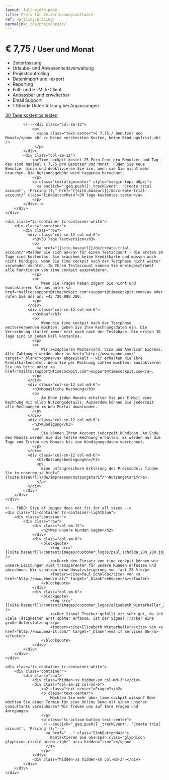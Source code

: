 ```yaml
---
layout: full-width-page
title: Preis für Zeiterfassungssoftware
ref: /pricing/pricing/
permalink: /de/preis/preis/
---
```


<div class="tc-pricing">
	<div class="tc-container tc-container-lightblue">
		<div class="tc-container-image"></div>
		<div class="container">
			<div class="col-xs-hidden col-sm-2 col-md-3">
			</div>
			<div class="col-xs-12 col-sm-8 col-md-6">
				<div class="tc-pricing-details">
					<h1 class="text-center">€ 7,75 <small>/ User und Monat</small></h1>
					<ul>
						<li>Zeiterfassung</li>
						<li>Urlaubs- und Abwesenheitsverwaltung</li>
						<li>Projektcontrolling</li>
						<li>Datenimport und -export</li>
						<li>Reporting</li>
						<li>Full- und HTML5-Client</li>
						<li>Anpassbar und erweiterbar</li>
						<li>Email Support</li>
						<li>1 Stunde Unterstützung bei Anpassungen</li>
					</ul>
					<p class="tc-action-button text-center">
					  <a onclick="_gaq.push(['_trackEvent', 'Create trial account', 'Pricing']);" href="{{site.baseurl}}/de/create-trial-account/" class="linkButtonMain">
						30 Tage kostenlos testen<span class="glyphicon glyphicon-circle-arrow-right" aria-hidden="true"></span>
					  </a>
					</p>
				</div>
			</div>
			<div class="hidden-xs col-sm-2 col-md-3">
			</div>

			<!---<div class="col-sm-12">
				<p>
				  <span class="text-center">€ 7,75 / Benutzer und Monat</span> <br /> Keine versteckten Kosten, keine Bindungsfrist.<br />
				 </p>
			</div>
			<div class="col-sm-12">
				<p>Time cockpit kostet 25 Euro Cent pro Benutzer und Tag - das sind maximal € 7,75 pro Benutzer und Monat. Fügen Sie neue Benutzer hinzu und deaktivieren Sie sie, wenn sie Sie nicht mehr brauchen. Die Nutzungsgebühr wird taggenau berechnet.
				</p>
				<p class="textaligncenter" style="margin-top: 40px;">
				  <a onclick="_gaq.push(['_trackEvent', 'Create trial account', 'Pricing']);" href="{{site.baseurl}}/de/create-trial-account/" class="linkButtonMain">30 Tage kostenlos testen</a>
				</p>
			</div>-->
		</div>
	</div>

	<div class="tc-container tc-container-white">
		<div class="container">
			<div class="row">
			  <div class="col-sm-12 col-md-6">
				<h3>30 Tage Testversion</h3>
				<p>
				  <a href="{{site.baseurl}}/de/create-trial-account/">Melden Sie sich an</a> für einen Testaccount - die ersten 30 Tage sind kostenlos. Sie brauchen keine Kreditkarte und müssen auch nicht kündigen, wenn Sie time cockpit nach der Testphase nicht weiter verwenden möchten. Im Ihrem Testaccount können Sie uneingeschränkt alle Funktionen von time cockpit ausprobieren.
				</p>
				<p>
					Wenn Sie Fragen haben zögern Sie nicht und kontaktieren Sie uns unter <a href="mailto:support@timecockpit.com">support@timecockpit.com</a> oder rufen Sie uns an: +43 720 890 280.
				</p>
			  </div>
			  <div class="col-sm-12 col-md-6">
				<h3>Kauf</h3>
				<p>
					Wenn Sie time cockpit nach der Testphase weiterverwenden möchten, geben Sie Ihre Rechnungsdaten ein. Die Verrechnung startet immer erst nach nach der Testphase. Die ersten 30 Tage sind in jedem Fall kostenlos.
				</p>
				<p>
					Wir akzeptieren Mastercard, Visa und American Express. Alle Zahlungen werden über <a href="http://www.ogone.com/" target="_blank">ogone</a> abgewickelt - wir erhalten nie Ihre Kreditkartendaten. Wenn Sie per Rechnung zahlen möchten, kontaktieren Sie uns bitte unter <a href="mailto:support@timecockpit.com">support@timecockpit.com</a>.
				</p>
			  </div>
			  <div class="col-sm-12 col-md-6">
				<h3>Monatliche Rechnung</h3>
				<p>
					Am Ende jeden Monats erhalten Sie per E-Mail eine Rechnung mit allen Nutzungsdetails. Ausserdem können Sie jederzeit alle Rechnungen im Web Portal downloaden.
				</p>
			  </div>
			  <div class="col-sm-12 col-md-6">
				<h3>Kündigung</h3>
				<p>
					Sie können Ihren Account jederzeit kündigen. Am Ende des Monats werden Sie die letzte Rechnung erhalten. Es werden nur die Tage vom Ersten des Monats bis zum Kündigungsdatum verrechnet.
				</p>
			  </div>
			  <div class="col-sm-12 col-md-6">
				  <h3>Nutzungsbedingungen</h3>
				  <p>
					Eine umfangreichere Erklärung des Preismodels finden Sie in unserem <a href="{{site.baseurl}}/de/impressum/nutzungstarif/">Nutzungstarif</a>.
				  </p>
			  </div>
			</div>
		</div>
	</div>

	<!-- TODO: Size of images does not fit for all sizes -->
	<div class="tc-container tc-container-lightblue">
		<div class="container">
			<div class="row">
				<div class="col-sm-12">
					<h2>Was unsere Kunden sagen</h2>
				</div>
				<div class="col-sm-6">
					<blockquote>
						<img src="{{site.baseurl}}/content/images/customer_logos/paul_scholda_200_200.jpg" />
						<p>Durch den Einsatz von time cockpit können wir unsere Leistungen viel transparenter für unsere Kunden erfassen und abrechnen. Wir schätzen eine Umsatzsteigerung von fast 25 %!</p>
						<footer><cite>Paul Scholda</cite> von <a href="http://www.ehouse.at/" target="_blank">eHouse</a></footer>
					</blockquote>
				</div>
				<div class="col-sm-6">
					<blockquote>
						<img src="{{site.baseurl}}/content/images/customer_logos/elisabeth_winterheller_200_200.jpg" />
						<p>Der Signal Tracker gefällt mir sehr gut, da ich viele Tätigkeiten erst später erfasse, ist der Signal Tracker eine große Unterstützung.</p>
						<footer><cite>Elisabeth Winterheller</cite> von <a href="http://www.mea-it.com/" target="_blank">mea IT Services OG</a></footer>
					</blockquote>
				</div>
			</div>
		</div>
	</div>

	<div class="tc-container tc-container-white">
		<div class="container">
			<div class="row">
				<div class="hidden-xs hidden-sm col-md-3"></div>
				<div class="col-sm-12 col-md-6">
					<h2 class="text-center">Fragen?</h2>
					<p class="text-center">
						Möchten Sie mehr über time cockpit wissen? Oder möchten Sie einen Termin für eine Online Demo mit einem unserer Consultants vereinbaren? Wir freuen uns auf Ihre Fragen und Anregungen.
					</p>
					<p class="tc-action-button text-center">
					 <!--onclick="_gaq.push(['_trackEvent', 'Create trial account', 'Pricing']);"-->
					  <a href="..." class="linkButtonMain">
						Kontaktieren Sie uns<span class="glyphicon glyphicon-circle-arrow-right" aria-hidden="true"></span>
					  </a>
					</p>
				</div>
				<div class="hidden-xs hidden-sm col-md-3"></div>
			</div>
		</div>
	</div>
</div>